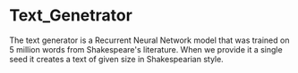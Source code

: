 # Text_Genetrator
The text generator is a Recurrent Neural Network model that was trained on 5 million words from Shakespeare's literature. When we provide it a single seed it creates a text of given size in Shakespearian style. 
